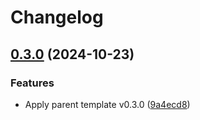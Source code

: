 # Changelog

## [0.3.0](https://github.com/natescherer/postmodern-helm-deploy-copiertemplate/compare/v0.2.13...v0.3.0) (2024-10-23)


### Features

* Apply parent template v0.3.0 ([9a4ecd8](https://github.com/natescherer/postmodern-helm-deploy-copiertemplate/commit/9a4ecd8a3cfd742f5b11c7f769c10aed1d4c8d54))

